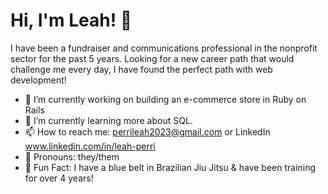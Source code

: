 # Hi, I'm Leah! 👋

I have been a fundraiser and communications professional in the nonprofit sector for the past 5 years. Looking for a new career path that would challenge me every day, I have found the perfect path with web development! 

- 🔭 I’m currently working on building an e-commerce store in Ruby on Rails
- 🌱 I’m currently learning more about SQL.
- 📫 How to reach me: perrileah2023@gmail.com or LinkedIn www.linkedin.com/in/leah-perri
- 💚 Pronouns: they/them
- 🥋 Fun Fact: I have a blue belt in Brazilian Jiu Jitsu & have been training for over 4 years!
